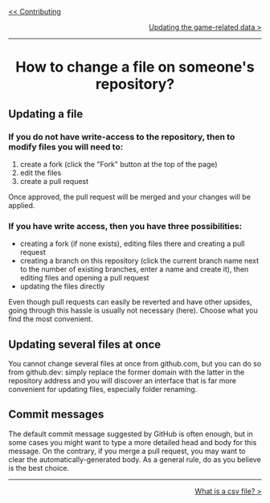 <div align="left">
  
  [<< Contributing](/CONTRIBUTING.md)
  
</div>

<div align="right">
  
  [Updating the game-related data >](community-gathered-data.md)
  
</div>

<hr>

<div align="center">

# How to change a file on someone's repository?

</div>

## Updating a file
### If you do not have write-access to the repository, then to modify files you will need to:
1) create a fork (click the "Fork" button at the top of the page)
2) edit the files
3) create a pull request

Once approved, the pull request will be merged and your changes will be applied.<br>

### If you have write access, then you have three possibilities:
* creating a fork (if none exists), editing files there and creating a pull request
* creating a branch on this repository (click the current branch name next to the number of existing branches, enter a name and create it), then editing files and opening a pull request
* updating the files directly

Even though pull requests can easily be reverted and have other upsides, going through this hassle is usually not necessary (here). Choose what you find the most convenient.

## Updating several files at once
You cannot change several files at once from github.com, but you can do so from github.dev: simply replace the former domain with the latter in the repository address and you will discover an interface that is far more convenient for updating files, especially folder renaming.

## Commit messages
The default commit message suggested by GitHub is often enough, but in some cases you might want to type a more detailed head and body for this message. On the contrary, if you merge a pull request, you may want to clear the automatically-generated body.
As a general rule, do as you believe is the best choice.

<hr>

<div align="right">
  
  [What is a csv file? >](what-is-a-csv-file.md) 
  
</div>

